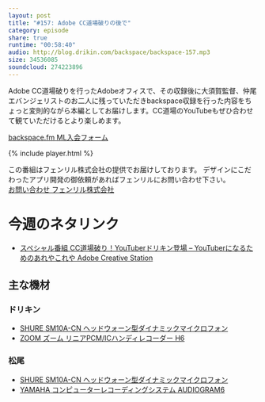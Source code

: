 ```yaml
---
layout: post
title: "#157: Adobe CC道場破りの後で"
category: episode
share: true
runtime: "00:58:40"
audio: http://blog.drikin.com/backspace/backspace-157.mp3
size: 34536085
soundcloud: 274223896
---
```


Adobe CC道場破りを行ったAdobeオフィスで、その収録後に大須賀監督、仲尾エバンジェリストのお二人に残っていただきbackspace収録を行った内容をちょっと変則的ながら本編としてお届けします。CC道場のYouTubeもぜひ合わせて観ていただけるとより楽しめます。

[backspace.fm ML入会フォーム](http://backspace.us11.list-manage.com/subscribe?u=09c933bd3997c1d16dbed156a&id=84b6529b91)

{% include player.html %}

この番組はフェンリル株式会社の提供でお届けしております。
デザインにこだわったアプリ開発の御依頼があればフェンリルにお問い合わせ下さい。  
[お問い合わせ  フェンリル株式会社](https://secure.fenrir-inc.com/jp/inquiry/)

# 今週のネタリンク
* [スペシャル番組  CC道場破り！YouTuberドリキン登場 – YouTuberになるためのあれやこれや  Adobe Creative Station](https://blogs.adobe.com/creativestation/ccdojo-special-drikin-premierepro)


## 主な機材

### ドリキン
* [SHURE  SM10A-CN ヘッドウォーン型ダイナミックマイクロフォン](http://amzn.to/1LXIGkV) 
* [ZOOM ズーム リニアPCM/ICハンディレコーダー H6](http://amzn.to/29BOo5n)

### 松尾
* [SHURE  SM10A-CN ヘッドウォーン型ダイナミックマイクロフォン](http://amzn.to/1LXIGkV) 
* [YAMAHA コンピューターレコーディングシステム AUDIOGRAM6](http://amzn.to/1Rsyq5W)
